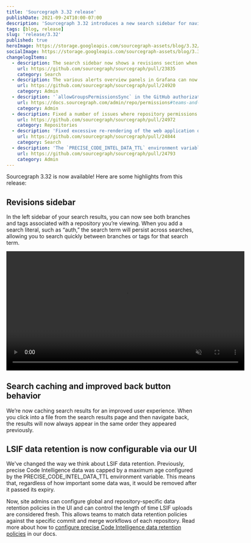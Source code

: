 ```yaml
---
title: 'Sourcegraph 3.32 release'
publishDate: 2021-09-24T10:00-07:00
description: 'Sourcegraph 3.32 introduces a new search sidebar for navigating revisions, improved search results caching, and custom LSIF data retention policies.'
tags: [blog, release]
slug: 'release/3.32'
published: true
heroImage: https://storage.googleapis.com/sourcegraph-assets/blog/3.32/sourcegraph-3-32-release.png
socialImage: https://storage.googleapis.com/sourcegraph-assets/blog/3.32/sourcegraph-3-32-release.png
changelogItems:
  - description: The search sidebar now shows a revisions section when all search results are from a single repository. This makes it easier to search in and switch between different revisions.
    url: https://github.com/sourcegraph/sourcegraph/pull/23835
    category: Search
  - description: The various alerts overview panels in Grafana can now be clicked on to go directly to the relevant panels and dashboards.
    url: https://github.com/sourcegraph/sourcegraph/pull/24920
    category: Admin
  - description: '`allowGroupsPermissionsSync` in the GitHub authorization provider is now required to enable the experimental GitHub teams and organizations permissions caching. Permissions caching can significantly reduce the amount of time it takes to perform a full permissions sync.'
    url: https://docs.sourcegraph.com/admin/repo/permissions#teams-and-organizations-permissions-caching
    category: Admin
  - description: Fixed a number of issues where repository permissions sync may fail for instances with very large numbers of repositories.
    url: https://github.com/sourcegraph/sourcegraph/pull/24972
    category: Repositories
  - description: 'Fixed excessive re-rendering of the web application on every keypress in the search query input.'
    url: https://github.com/sourcegraph/sourcegraph/pull/24844
    category: Search
  - description: 'The `PRECISE_CODE_INTEL_DATA_TTL` environment variable is no longer read by the worker service. Instead, site admins can configure global and repository-specific data retention policies in the UI to control the length of time LSIF uploads are considered _fresh_.'
    url: https://github.com/sourcegraph/sourcegraph/pull/24793
    category: Admin
---
```


Sourcegraph 3.32 is now available! Here are some highlights from this release:

## Revisions sidebar

In the left sidebar of your search results, you can now see both branches and tags associated with a repository you’re viewing. When you add a search literal, such as “auth,” the search term will persist across searches, allowing you to search quickly between branches or tags for that search term.

<div style="text-align:center"><video autoplay loop muted playsinline style="width:625px">
  <source src="https://storage.googleapis.com/sourcegraph-assets/blog/3.32/search_revisions_sidebar.mp4" type="video/mp4" data-cookieconsent="ignore">
</video></div>

## Search caching and improved back button behavior

We’re now caching search results for an improved user experience. When you click into a file from the search results page and then navigate back, the results will now always appear in the same order they appeared previously.

## LSIF data retention is now configurable via our UI

We've changed the way we think about LSIF data retention. Previously, precise Code Intelligence data was capped by a maximum age configured by the PRECISE_CODE_INTEL_DATA_TTL environment variable. This means that, regardless of how important some data was, it would be removed after it passed its expiry.

Now, site admins can configure global and repository-specific data retention policies in the UI and can control the length of time LSIF uploads are considered fresh. This allows teams to match data retention policies against the specific commit and merge workflows of each repository. Read more about how to [configure precise Code Intelligence data retention policies](https://docs.sourcegraph.com/code_intelligence/how-to/configure_data_retention) in our docs.
